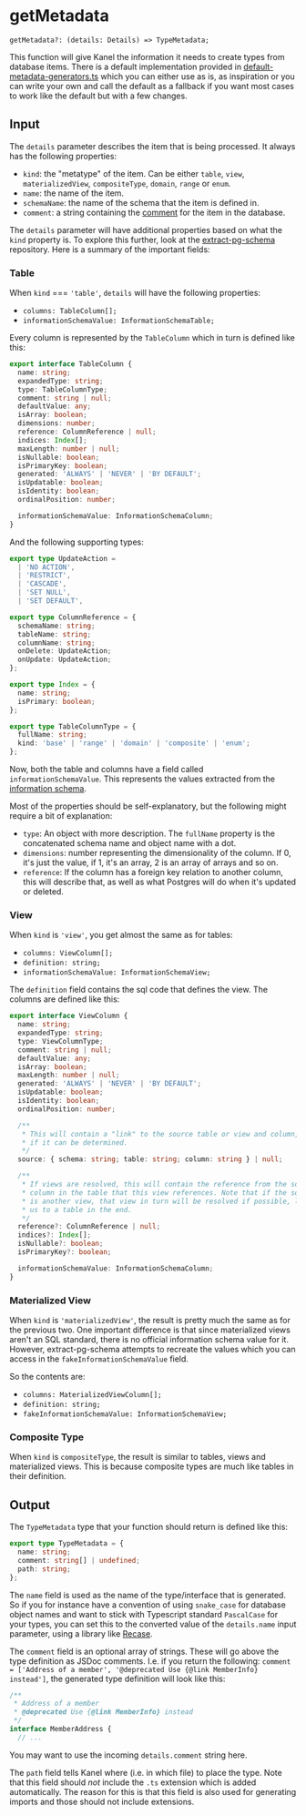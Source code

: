 # getMetadata

```
getMetadata?: (details: Details) => TypeMetadata;
```

This function will give Kanel the information it needs to create types from database items. There is a default implementation provided in [default-metadata-generators.ts](https://github.com/kristiandupont/kanel/blob/master/src/default-metadata-generators.ts) which you can either use as is, as inspiration or you can write your own and call the default as a fallback if you want most cases to work like the default but with a few changes.

## Input

The `details` parameter describes the item that is being processed. It always has the following properties:

- `kind`: the "metatype" of the item. Can be either `table`, `view`, `materializedView`, `compositeType`, `domain`, `range` or `enum`.
- `name`: the name of the item.
- `schemaName`: the name of the schema that the item is defined in.
- `comment`: a string containing the [comment](https://www.postgresql.org/docs/current/sql-comment.html) for the item in the database.

The `details` parameter will have additional properties based on what the `kind` property is. To explore this further, look at the [extract-pg-schema](https://github.com/kristiandupont/extract-pg-schema) repository. Here is a summary of the important fields:

### Table

When `kind` === `'table'`, `details` will have the following properties:

- `columns: TableColumn[];`
- `informationSchemaValue: InformationSchemaTable;`

Every column is represented by the `TableColumn` which in turn is defined like this:

```typescript
export interface TableColumn {
  name: string;
  expandedType: string;
  type: TableColumnType;
  comment: string | null;
  defaultValue: any;
  isArray: boolean;
  dimensions: number;
  reference: ColumnReference | null;
  indices: Index[];
  maxLength: number | null;
  isNullable: boolean;
  isPrimaryKey: boolean;
  generated: 'ALWAYS' | 'NEVER' | 'BY DEFAULT';
  isUpdatable: boolean;
  isIdentity: boolean;
  ordinalPosition: number;

  informationSchemaValue: InformationSchemaColumn;
}
```

And the following supporting types:

```typescript
export type UpdateAction =
  | 'NO ACTION',
  | 'RESTRICT',
  | 'CASCADE',
  | 'SET NULL',
  | 'SET DEFAULT',

export type ColumnReference = {
  schemaName: string;
  tableName: string;
  columnName: string;
  onDelete: UpdateAction;
  onUpdate: UpdateAction;
};

export type Index = {
  name: string;
  isPrimary: boolean;
};

export type TableColumnType = {
  fullName: string;
  kind: 'base' | 'range' | 'domain' | 'composite' | 'enum';
};
```

Now, both the table and columns have a field called `informationSchemaValue`. This represents the values extracted from the [information schema](https://en.wikipedia.org/wiki/Information_schema).

Most of the properties should be self-explanatory, but the following might require a bit of explanation:

- `type`: An object with more description. The `fullName` property is the concatenated schema name and object name with a dot.
- `dimensions`: number representing the dimensionality of the column. If 0, it's just the value, if 1, it's an array, 2 is an array of arrays and so on.
- `reference`: If the column has a foreign key relation to another column, this will describe that, as well as what Postgres will do when it's updated or deleted.

### View

When `kind` is `'view'`, you get almost the same as for tables:

* `columns: ViewColumn[];`
* `definition: string;`
* `informationSchemaValue: InformationSchemaView;`

The `definition` field contains the sql code that defines the view. The columns are defined like this:

```typescript
export interface ViewColumn {
  name: string;
  expandedType: string;
  type: ViewColumnType;
  comment: string | null;
  defaultValue: any;
  isArray: boolean;
  maxLength: number | null;
  generated: 'ALWAYS' | 'NEVER' | 'BY DEFAULT';
  isUpdatable: boolean;
  isIdentity: boolean;
  ordinalPosition: number;

  /**
   * This will contain a "link" to the source table or view and column,
   * if it can be determined.
   */
  source: { schema: string; table: string; column: string } | null;

  /**
   * If views are resolved, this will contain the reference from the source
   * column in the table that this view references. Note that if the source
   * is another view, that view in turn will be resolved if possible, leading
   * us to a table in the end.
   */
  reference?: ColumnReference | null;
  indices?: Index[];
  isNullable?: boolean;
  isPrimaryKey?: boolean;

  informationSchemaValue: InformationSchemaColumn;
}
```

### Materialized View

When `kind` is `'materializedView'`, the result is pretty much the same as for the previous two. One important difference is that since materialized views aren't an SQL standard, there is no official information schema value for it. However, extract-pg-schema attempts to recreate the values which you can access in the `fakeInformationSchemaValue` field.

So the contents are:
* `columns: MaterializedViewColumn[];`
* `definition: string;`
* `fakeInformationSchemaValue: InformationSchemaView;`

### Composite Type

When `kind` is `compositeType`, the result is similar to tables, views and materialized views. This is because composite types are much like tables in their definition.


## Output

The `TypeMetadata` type that your function should return is defined like this:

```typescript
export type TypeMetadata = {
  name: string;
  comment: string[] | undefined;
  path: string;
};
```

The `name` field is used as the name of the type/interface that is generated. So if you for instance have a convention of using `snake_case` for database object names and want to stick with Typescript standard `PascalCase` for your types, you can set this to the converted value of the `details.name` input parameter, using a library like [Recase](https://github.com/kristiandupont/recase/).

The `comment` field is an optional array of strings. These will go above the type definition as JSDoc comments. I.e. if you return the following: `comment = ['Address of a member', '@deprecated Use {@link MemberInfo} instead']`, the generated type definition will look like this:

```typescript
/**
 * Address of a member
 * @deprecated Use {@link MemberInfo} instead
 */
interface MemberAddress {
  // ...
```

You may want to use the incoming `details.comment` string here.

The `path` field tells Kanel where (i.e. in which file) to place the type. Note that this field should _not_ include the `.ts` extension which is added automatically. The reason for this is that this field is also used for generating imports and those should not include extensions.
